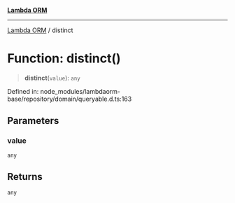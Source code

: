 [**Lambda ORM**](../README.md)

***

[Lambda ORM](../README.md) / distinct

# Function: distinct()

> **distinct**(`value`): `any`

Defined in: node\_modules/lambdaorm-base/repository/domain/queryable.d.ts:163

## Parameters

### value

`any`

## Returns

`any`
